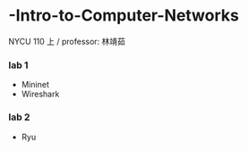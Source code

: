 # -Intro-to-Computer-Networks
NYCU 110 上 / professor: 林靖茹

### lab 1
- Mininet
- Wireshark

### lab 2
- Ryu 
